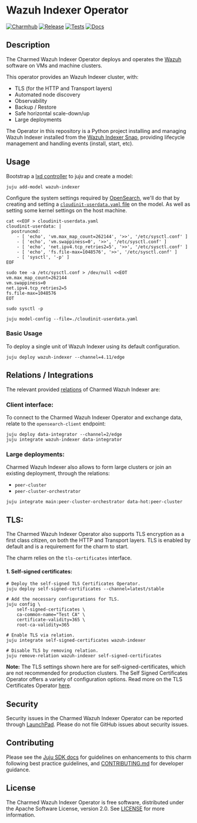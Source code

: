 # Wazuh Indexer Operator
[![Charmhub](https://charmhub.io/wazuh-indexer/badge.svg)](https://charmhub.io/wazuh-indexer)
[![Release](https://github.com/canonical/wazuh-indexer-operator/actions/workflows/release.yaml/badge.svg)](https://github.com/canonical/wazuh-indexer-operator/actions/workflows/release.yaml)
[![Tests](https://github.com/canonical/wazuh-indexer-operator/actions/workflows/ci.yaml/badge.svg?branch=main)](https://github.com/canonical/wazuh-indexer-operator/actions/workflows/ci.yaml)
[![Docs](https://github.com/canonical/wazuh-indexer-operator/actions/workflows/sync_docs.yaml/badge.svg)](https://github.com/canonical/wazuh-indexer-operator/actions/workflows/sync_docs.yaml)

## Description

The Charmed Wazuh Indexer Operator deploys and operates the [Wazuh](https://wazuh.com/) software on VMs and machine clusters.

This operator provides an Wazuh Indexer cluster, with:
- TLS (for the HTTP and Transport layers)
- Automated node discovery
- Observability
- Backup / Restore
- Safe horizontal scale-down/up
- Large deployments

The Operator in this repository is a Python project installing and managing Wazuh Indexer installed from the [Wazuh Indexer Snap](https://snapcraft.io/wazuh-indexer), providing lifecycle management and handling events (install, start, etc).

## Usage

Bootstrap a [lxd controller](https://juju.is/docs/olm/lxd#heading--create-a-controller) to juju and create a model:

```shell
juju add-model wazuh-indexer
```

Configure the system settings required by [OpenSearch](https://opensearch.org/docs/latest/install-and-configure/install-opensearch/index/),
we'll do that by creating and setting a [`cloudinit-userdata.yaml` file](https://juju.is/docs/olm/juju-model-config) on the model. 
As well as setting some kernel settings on the host machine.
```
cat <<EOF > cloudinit-userdata.yaml
cloudinit-userdata: |
  postruncmd:
    - [ 'echo', 'vm.max_map_count=262144', '>>', '/etc/sysctl.conf' ]
    - [ 'echo', 'vm.swappiness=0', '>>', '/etc/sysctl.conf' ]
    - [ 'echo', 'net.ipv4.tcp_retries2=5', '>>', '/etc/sysctl.conf' ]
    - [ 'echo', 'fs.file-max=1048576', '>>', '/etc/sysctl.conf' ]
    - [ 'sysctl', '-p' ]
EOF

sudo tee -a /etc/sysctl.conf > /dev/null <<EOT
vm.max_map_count=262144
vm.swappiness=0
net.ipv4.tcp_retries2=5
fs.file-max=1048576
EOT

sudo sysctl -p

juju model-config --file=./cloudinit-userdata.yaml
```

### Basic Usage
To deploy a single unit of Wazuh Indexer using its default configuration.

```shell
juju deploy wazuh-indexer --channel=4.11/edge
```

## Relations / Integrations

The relevant provided [relations](https://juju.is/docs/olm/relations) of Charmed Wazuh Indexer are:

### Client interface:

To connect to the Charmed Wazuh Indexer Operator and exchange data, relate to the `opensearch-client` endpoint:

```shell
juju deploy data-integrator --channel=2/edge
juju integrate wazuh-indexer data-integrator
```

### Large deployments:
Charmed Wazuh Indexer also allows to form large clusters or join an existing deployment, through the relations:
- `peer-cluster`
- `peer-cluster-orchestrator`
```
juju integrate main:peer-cluster-orchestrator data-hot:peer-cluster
```

## TLS:

The Charmed Wazuh Indexer Operator also supports TLS encryption as a first class citizen, on both the HTTP and Transport layers. 
TLS is enabled by default and is a requirement for the charm to start.

The charm relies on the `tls-certificates` interface.

#### 1. Self-signed certificates:
```shell
# Deploy the self-signed TLS Certificates Operator.
juju deploy self-signed-certificates --channel=latest/stable

# Add the necessary configurations for TLS.
juju config \
    self-signed-certificates \
    ca-common-name="Test CA" \
    certificate-validity=365 \
    root-ca-validity=365
    
# Enable TLS via relation.
juju integrate self-signed-certificates wazuh-indexer

# Disable TLS by removing relation.
juju remove-relation wazuh-indexer self-signed-certificates
```

**Note:** The TLS settings shown here are for self-signed-certificates, which are not recommended for production clusters. The Self Signed Certificates Operator offers a variety of configuration options. Read more on the TLS Certificates Operator [here](https://charmhub.io/self-signed-certificates).

## Security
Security issues in the Charmed Wazuh Indexer Operator can be reported through [LaunchPad](https://wiki.ubuntu.com/DebuggingSecurity#How%20to%20File). Please do not file GitHub issues about security issues.

## Contributing

Please see the [Juju SDK docs](https://juju.is/docs/sdk) for guidelines on enhancements to this charm following best practice guidelines, and [CONTRIBUTING.md](https://github.com/canonical/wazuh-indexer-operator/blob/main/CONTRIBUTING.md) for developer guidance.

## License
The Charmed Wazuh Indexer Operator is free software, distributed under the Apache Software License, version 2.0. See [LICENSE](https://github.com/canonical/wazuh-indexer-operator/blob/main/LICENSE) for more information.
